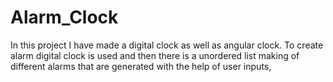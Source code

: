 # Alarm_Clock
In this project I have made a digital clock as well as angular clock. To create alarm digital clock is used and then there is a unordered list making of  different alarms that are generated with the help of user inputs,
